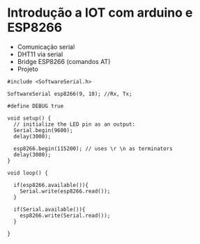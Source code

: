 # Introdução a IOT com arduino e ESP8266

- Comunicação serial
- DHT11 via serial
- Bridge ESP8266 (comandos AT)
- Projeto



```
#include <SoftwareSerial.h>

SoftwareSerial esp8266(9, 10); //Rx, Tx;

#define DEBUG true

void setup() {
  // initialize the LED pin as an output:
  Serial.begin(9600);
  delay(3000);

  esp8266.begin(115200); // uses \r \n as terminators
  delay(3000);
}

void loop() {

  if(esp8266.available()){
    Serial.write(esp8266.read());
  }
  
  if(Serial.available()){
    esp8266.write(Serial.read());
  }
  
}
```